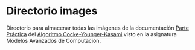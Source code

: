 # Directorio images

Directorio para almacenar todas las imágenes de la documentación [Parte Práctica](https://github.com/alexbm98/CYK-MAC_2020-2021/tree/main/Parte%20Pr%C3%A1ctica) del [Algoritmo Cocke-Younger-Kasami](https://github.com/alexbm98/CYK-MAC_2020-2021/tree/main/Parte%20Pr%C3%A1ctica) visto en la asignatura Modelos Avanzados de Computación.
